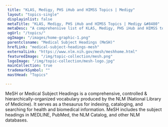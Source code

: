 ```yaml
--- 
 title: "KLAS, Medigy, PHS iHub and HIMSS Topics | Medigy"
 layout: "topics-single"
 displayinlist: false
 metaTitle: "KLAS, Medigy, PHS iHub and HIMSS Topics | Medigy &#8480"
 metaDesc: "A comprehensive list of KLAS, Medigy, PHS iHub and HIMSS topics"
 ogUrl: "/topics/"
 ogImage: "/images/home-graphic-1.png"
 parentclsname: "Medical Subject Headings (MeSH)"
 hrefLink: "medical-subject-headings-mesh"
 externalLink: "https://www.nlm.nih.gov/mesh/meshhome.html"
 featuredImage: "/img/topic-collection/mesh.png"
 logoImage: "/img/topic-collection/mesh-logo.jpg"
 mainCollection: true
 trademarkSymbol: ""
 mastHead: "Topics"

---
```

MeSH or Medical Subject Headings is a comprehensive, controlled & hierarchically-organized vocabulary produced by the NLM (National Library of Medicine). It serves as a thesaurus for indexing, cataloging, and searching for health and biomedical information. MeSH includes the subject headings in MEDLINE, PubMed, the NLM Catalog, and other NLM databases.
